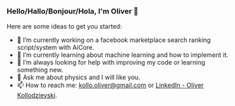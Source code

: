 ### Hello/Hallo/Bonjour/Hola, I'm Oliver 👋

Here are some ideas to get you started:

- 🔭 I’m currently working on a facebook marketplace search ranking script/system with AiCore.
- 🌱 I’m currently learning about machine learning and how to implement it.
- 🤔 I’m always looking for help with improving my code or learning something new.
- 💬 Ask me about physics and I will like you.
- 📫 How to reach me: kollo.oliver@gmail.com or [LinkedIn - Oliver Kollodzieyski](http://www.linkedin.com/in/oliver-walter-kollodzieyski-3190a1184/).
